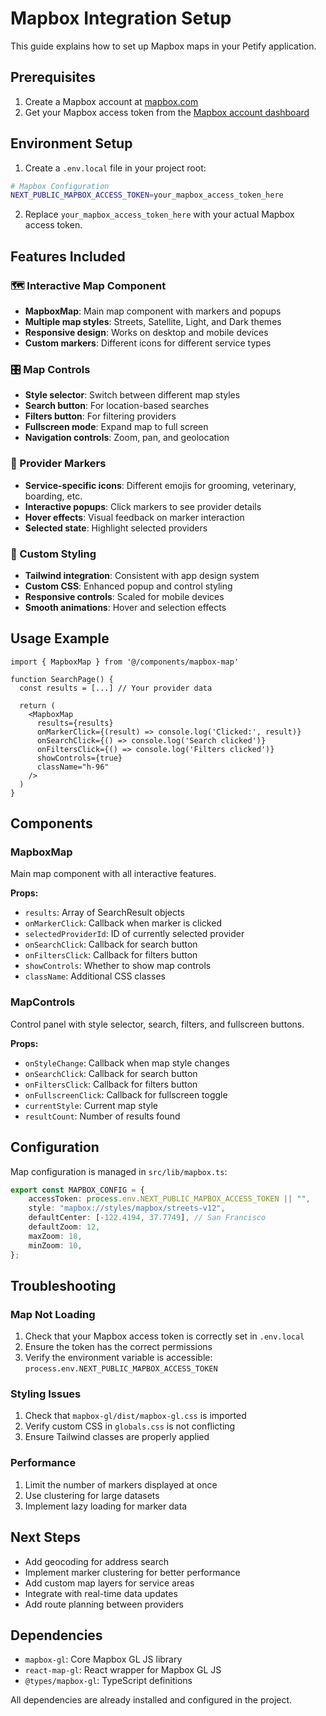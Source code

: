 # Mapbox Integration Setup

This guide explains how to set up Mapbox maps in your Petify application.

## Prerequisites

1. Create a Mapbox account at [mapbox.com](https://mapbox.com)
2. Get your Mapbox access token from the
   [Mapbox account dashboard](https://account.mapbox.com/access-tokens/)

## Environment Setup

1. Create a `.env.local` file in your project root:

```bash
# Mapbox Configuration
NEXT_PUBLIC_MAPBOX_ACCESS_TOKEN=your_mapbox_access_token_here
```

2. Replace `your_mapbox_access_token_here` with your actual Mapbox access token.

## Features Included

### 🗺️ Interactive Map Component

- **MapboxMap**: Main map component with markers and popups
- **Multiple map styles**: Streets, Satellite, Light, and Dark themes
- **Responsive design**: Works on desktop and mobile devices
- **Custom markers**: Different icons for different service types

### 🎛️ Map Controls

- **Style selector**: Switch between different map styles
- **Search button**: For location-based searches
- **Filters button**: For filtering providers
- **Fullscreen mode**: Expand map to full screen
- **Navigation controls**: Zoom, pan, and geolocation

### 📍 Provider Markers

- **Service-specific icons**: Different emojis for grooming, veterinary,
  boarding, etc.
- **Interactive popups**: Click markers to see provider details
- **Hover effects**: Visual feedback on marker interaction
- **Selected state**: Highlight selected providers

### 🎨 Custom Styling

- **Tailwind integration**: Consistent with app design system
- **Custom CSS**: Enhanced popup and control styling
- **Responsive controls**: Scaled for mobile devices
- **Smooth animations**: Hover and selection effects

## Usage Example

```tsx
import { MapboxMap } from '@/components/mapbox-map'

function SearchPage() {
  const results = [...] // Your provider data
  
  return (
    <MapboxMap
      results={results}
      onMarkerClick={(result) => console.log('Clicked:', result)}
      onSearchClick={() => console.log('Search clicked')}
      onFiltersClick={() => console.log('Filters clicked')}
      showControls={true}
      className="h-96"
    />
  )
}
```

## Components

### MapboxMap

Main map component with all interactive features.

**Props:**

- `results`: Array of SearchResult objects
- `onMarkerClick`: Callback when marker is clicked
- `selectedProviderId`: ID of currently selected provider
- `onSearchClick`: Callback for search button
- `onFiltersClick`: Callback for filters button
- `showControls`: Whether to show map controls
- `className`: Additional CSS classes

### MapControls

Control panel with style selector, search, filters, and fullscreen buttons.

**Props:**

- `onStyleChange`: Callback when map style changes
- `onSearchClick`: Callback for search button
- `onFiltersClick`: Callback for filters button
- `onFullscreenClick`: Callback for fullscreen toggle
- `currentStyle`: Current map style
- `resultCount`: Number of results found

## Configuration

Map configuration is managed in `src/lib/mapbox.ts`:

```typescript
export const MAPBOX_CONFIG = {
    accessToken: process.env.NEXT_PUBLIC_MAPBOX_ACCESS_TOKEN || "",
    style: "mapbox://styles/mapbox/streets-v12",
    defaultCenter: [-122.4194, 37.7749], // San Francisco
    defaultZoom: 12,
    maxZoom: 18,
    minZoom: 10,
};
```

## Troubleshooting

### Map Not Loading

1. Check that your Mapbox access token is correctly set in `.env.local`
2. Ensure the token has the correct permissions
3. Verify the environment variable is accessible:
   `process.env.NEXT_PUBLIC_MAPBOX_ACCESS_TOKEN`

### Styling Issues

1. Check that `mapbox-gl/dist/mapbox-gl.css` is imported
2. Verify custom CSS in `globals.css` is not conflicting
3. Ensure Tailwind classes are properly applied

### Performance

1. Limit the number of markers displayed at once
2. Use clustering for large datasets
3. Implement lazy loading for marker data

## Next Steps

- Add geocoding for address search
- Implement marker clustering for better performance
- Add custom map layers for service areas
- Integrate with real-time data updates
- Add route planning between providers

## Dependencies

- `mapbox-gl`: Core Mapbox GL JS library
- `react-map-gl`: React wrapper for Mapbox GL JS
- `@types/mapbox-gl`: TypeScript definitions

All dependencies are already installed and configured in the project.
